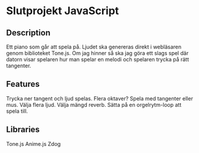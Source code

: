 # Slutprojekt JavaScript

## Description
Ett piano som går att spela på. Ljudet ska genereras direkt i webläsaren genom biblioteket Tone.js.
Om jag hinner så ska jag göra ett slags spel där datorn visar spelaren hur man spelar en melodi och spelaren trycka på rätt tangenter.

## Features
Trycka ner tangent och ljud spelas.
Flera oktaver?
Spela med tangenter eller mus.
Välja flera ljud.
Välja mängd reverb.
Sätta på en orgelrytm-loop att spela till.

## Libraries
Tone.js
Anime.js
Zdog
